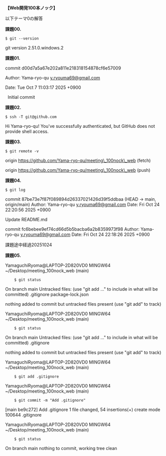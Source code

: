 **【Web開発100本ノック】**



以下テーマ0の解答




**課題00.**

    $ git --version

git version 2.51.0.windows.2



**課題01.**

commit d00d7a5a67e202a811e218318154878cf6e57009

Author: Yama-ryo-qu [y.ryouma69@gmail.com](mailto:y.ryouma69@gmail.com)

Date:   Tue Oct 7 11:03:17 2025 +0900



    Initial commit



**課題02.**

    $ ssh -T git@github.com

Hi Yama-ryo-qu! You've successfully authenticated, but GitHub does not provide shell access.



**課題03.**

    $ git remote -v

origin  https://github.com/Yama-ryo-qu/meeting\_100nock\_web (fetch)

origin  https://github.com/Yama-ryo-qu/meeting\_100nock\_web (push)


**課題04.**

    $ git log
    
commit 87be73e7f87f089894d26337021426d39f5ddbaa (HEAD -> main, origin/main)
Author: Yama-ryo-qu <y.ryouma69@gmail.com>
Date:   Fri Oct 24 22:20:56 2025 +0900

Update README.md

commit fc6bebee9ef74cd66d5b5bacba6a2b8359973f98
Author: Yama-ryo-qu <y.ryouma69@gmail.com>
Date:   Fri Oct 24 22:18:26 2025 +0900

課題途中経過20251024


**課題05.**

YamaguchiRyoma@LAPTOP-2D820VD0 MINGW64 ~/Desktop/meeting_100nock_web (main)

        $ git status

On branch main
Untracked files:
  (use "git add <file>..." to include in what will be committed)
        .gitignore
        package-lock.json

nothing added to commit but untracked files present (use "git add" to track)

YamaguchiRyoma@LAPTOP-2D820VD0 MINGW64 ~/Desktop/meeting_100nock_web (main)

        $ git status

On branch main
Untracked files:
  (use "git add <file>..." to include in what will be committed)
        .gitignore

nothing added to commit but untracked files present (use "git add" to track)

YamaguchiRyoma@LAPTOP-2D820VD0 MINGW64 ~/Desktop/meeting_100nock_web (main)
 
        $ git add .gitignore

YamaguchiRyoma@LAPTOP-2D820VD0 MINGW64 ~/Desktop/meeting_100nock_web (main)
 
        $ git commit -m "Add .gitignore"

[main be9c272] Add .gitignore
 1 file changed, 54 insertions(+)
 create mode 100644 .gitignore

YamaguchiRyoma@LAPTOP-2D820VD0 MINGW64 ~/Desktop/meeting_100nock_web (main)
 
        $ git status

On branch main
nothing to commit, working tree clean





